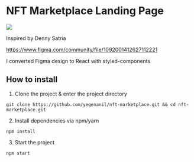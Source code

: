 # NFT Marketplace Landing Page

<img src="https://user-images.githubusercontent.com/60621490/167406417-699b8a01-e957-4806-a04c-0f89bde1fca6.png" />

Inspired by Denny Satria 

https://www.figma.com/community/file/1092001412627112221

I converted Figma design to React with styled-components

## How to install

1. Clone the project & enter the project directory
```
git clone https://github.com/yegenanil/nft-marketplace.git && cd nft-marketplace.git
```
2. Install dependencies via npm/yarn
```
npm install
```
3. Start the project
```
npm start
```
